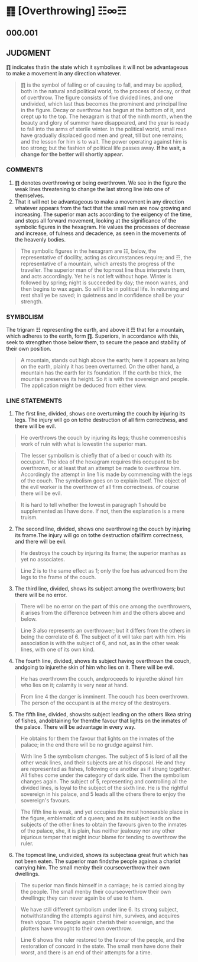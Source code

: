 # ䷖ [Overthrowing] ☷∞☶

## 000.001

## JUDGMENT

䷖ indicates thatin the state which it symbolises it will not be advantageous to make a movement in any direction whatever.

> ䷖  is the symbol of falling or of causing to fall, and may be applied, both in the natural and political world, to the process of decay, or that of overthrow. The figure consists of five divided lines, and one undivided, which last thus becomes the prominent and principal line in the figure. Decay or overthrow has begun at the bottom of it, and crept up to the top. The hexagram is that of the ninth month, when the beauty and glory of summer have disappeared, and the year is ready to fall into the arms of sterile winter. In the political world, small men have gradually displaced good men and great, till but one remains; and the lesson for him is to wait. The power operating against him is too strong; but the fashion of political life passes away. **If he wait, a change for the better will shortly appear.**

### COMMENTS

1. ䷖ denotes overthrowing or being overthrown. We see in the figure the weak lines threatening to change the last strong line into one of themselves.
2. That it will not be advantageous to make a movement in any direction whatever appears from the fact that the small men are now growing and increasing. The superior man acts according to the exigency of the time, and stops all forward movement, looking at the significance of the symbolic figures in the hexagram. He values the processes of decrease and increase, of fulness and decadence, as seen in the movements of the heavenly bodies.

> The symbolic figures in the hexagram are ☷, below, the representative of docility, acting as circumstances require; and ☶, the representative of a mountain, which arrests the progress of the traveller. The superior man of the topmost line thus interprets them, and acts accordingly. Yet he is not left without hope. Winter is followed by spring; night is succeeded by day; the moon wanes, and then begins to wax again. So will it be in political life. In returning and rest shall ye be saved; in quietness and in confidence shall be your strength.

### SYMBOLISM

The trigram ☷ representing the earth, and above it ☶ that for a mountain, which adheres to the earth, form ䷖. Superiors, in accordance with this, seek to strengthen those below them, to secure the peace and stability of their own position.

> A mountain, stands out high above the earth; here it appears as lying on the earth, plainly it has been overturned. On the other hand, a mountain has the earth for its foundation. If the earth be thick, the mountain preserves its height. So it is with the sovereign and people. The application might be deduced from either view.

### LINE STATEMENTS

1. The first line, divided, shows one overturning the couch by injuring its legs. The injury will go on tothe destruction of all firm correctness, and there will be evil.

> He overthrows the couch by injuring its legs; thushe commenceshis work of ruin with what is lowestin the superior man.

> The lesser symbolism is chiefly that of a bed or couch with its occupant. The idea of the hexagram requires this occupant to be overthrown, or at least that an attempt be made to overthrow him. Accordingly the attempt in line 1 is made by commencing with the legs of the couch. The symbolism goes on to explain itself. The object of the evil worker is the overthrow of all firm correctness. of course there will be evil.

> It is hard to tell whether the lowest in paragraph 1 should be supplemented as I have done. If not, then the explanation is a mere truism.

2. The second line, divided, shows one overthrowing the couch by injuring its frame.The injury will go on tothe destruction ofallfirm correctness, and there will be evil.

> He destroys the couch by injuring its frame; the superior manhas as yet no associates.

> Line 2 is to the same effect as 1; only the foe has advanced from the legs to the frame of the couch.

3. The third line, divided, shows its subject among the overthrowers; but there will be no error.

> There will be no error on the part of this one among the overthrowers, it arises from the difference between him and the others above and below.

> Line 3 also represents an overthrower; but it differs from the others in being the correlate of 6. The subject of it will take part with him. His association is with the subject of 6, and not, as in the other weak lines, with one of its own kind.

4. The fourth line, divided, shows its subject having overthrown the couch, andgoing to injurethe skin of him who lies on it. There will be evil.

> He has overthrown the couch, andproceeds to injurethe skinof him who lies on it; calamity is very near at hand.

> From line 4 the danger is imminent. The couch has been overthrown. The person of the occupant is at the mercy of the destroyers.

5. The fifth line, divided, showsits subject leading on the others likea string of fishes, andobtaining for themthe favour that lights on the inmates of the palace. There will be advantage in every way.

> He obtains for them the favour that lights on the inmates of the palace; in the end there will be no grudge against him.

> With line 5 the symbolism changes. The subject of 5 is lord of all the other weak lines, and their subjects are at his disposal. He and they are represented as fishes, following one another as if strung together. All fishes come under the category of dark side. Then the symbolism changes again. The subject of 5, representing and controlling all the divided lines, is loyal to the subject of the sixth line. He is the rightful sovereign in his palace, and 5 leads all the others there to enjoy the sovereign's favours.

> The fifth line is weak, and yet occupies the most honourable place in the figure, emblematic of a queen; and as its subject leads on the subjects of the other lines to obtain the favours given to the inmates of the palace, she, it is plain, has neither jealousy nor any other injurious temper that might incur blame for tending to overthrow the ruler.

6. The topmost line, undivided, shows its subjectasa great fruit which has not been eaten. The superior man findsthe people againas a chariot carrying him. The small menby their courseoverthrow their own dwellings.

> The superior man finds himself in a carriage; he is carried along by the people. The small menby their courseoverthrow their own dwellings; they can never again be of use to them.

> We have still different symbolism under line 6. Its strong subject, notwithstanding the attempts against him, survives, and acquires fresh vigour. The people again cherish their sovereign, and the plotters have wrought to their own overthrow.

> Line 6 shows the ruler restored to the favour of the people, and the restoration of concord in the state. The small men have done their worst, and there is an end of their attempts for a time.
